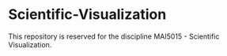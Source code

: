 # Scientific-Visualization
This repository is reserved for the discipline MAI5015 - Scientific Visualization.
